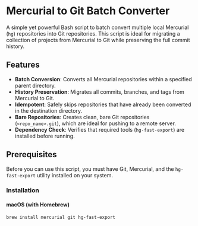 # Mercurial to Git Batch Converter

A simple yet powerful Bash script to batch convert multiple local Mercurial (`hg`) repositories into Git repositories. This script is ideal for migrating a collection of projects from Mercurial to Git while preserving the full commit history.

## Features

-   **Batch Conversion**: Converts all Mercurial repositories within a specified parent directory.
-   **History Preservation**: Migrates all commits, branches, and tags from Mercurial to Git.
-   **Idempotent**: Safely skips repositories that have already been converted in the destination directory.
-   **Bare Repositories**: Creates clean, bare Git repositories (`<repo_name>.git`), which are ideal for pushing to a remote server.
-   **Dependency Check**: Verifies that required tools (`hg-fast-export`) are installed before running.

## Prerequisites

Before you can use this script, you must have Git, Mercurial, and the `hg-fast-export` utility installed on your system.

### Installation

#### macOS (with Homebrew)

```bash
brew install mercurial git hg-fast-export